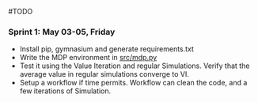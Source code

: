 #TODO 

### Sprint 1: May 03-05, Friday

- Install pip, gymnasium and generate requirements.txt
- Write the MDP environment in [src/mdp.py](src/mdp.py)
- Test it using the Value Iteration and regular Simulations. Verify that the average value in regular simulations converge to VI.
- Setup a workflow if time permits. Workflow can clean the code, and a few iterations of Simulation.

